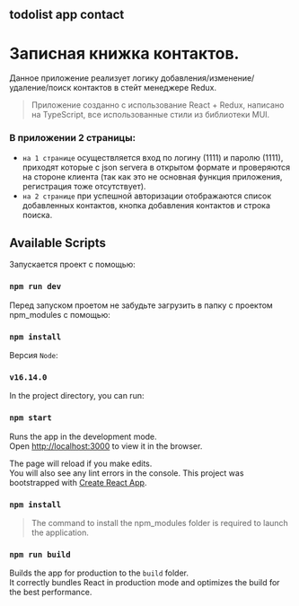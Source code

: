## todolist app contact

Записная книжка контактов.
=======
Данное приложение реализует логику добавления/изменение/удаление/поиск контактов в стейт менеджере Redux.
> Приложение созданно с использование React + Redux, написано на TypeScript, все использованные стили из библиотеки MUI.
### В приложении 2 страницы:
* `на 1 странице` осуществляется вход по логину (1111) и паролю (1111), приходят которые с json servera в открытом формате 
и проверяются на стороне клиента (так как это не основная функция приложения, регистрация тоже отсутствует).
* `на 2 странице` при успешной авторизации отображаются список добавленных контактов, кнопка добавления контактов и строка поиска.

## Available Scripts

Запускается проект с помощью: 
### `npm run dev`

Перед запуском проетом не забудьте загрузить в папку с проектом npm_modules с помощью: 
### `npm install`
Версия `Node`:
### `v16.14.0`


In the project directory, you can run:

### `npm start`

Runs the app in the development mode.<br />
Open [http://localhost:3000](http://localhost:3000) to view it in the browser.

The page will reload if you make edits.<br />
You will also see any lint errors in the console.
This project was bootstrapped with [Create React App](https://github.com/facebook/create-react-app).

### `npm install`

> The command to install the npm_modules folder is required to launch the application.

### `npm run build`

Builds the app for production to the `build` folder.<br />
It correctly bundles React in production mode and optimizes the build for the best performance.
